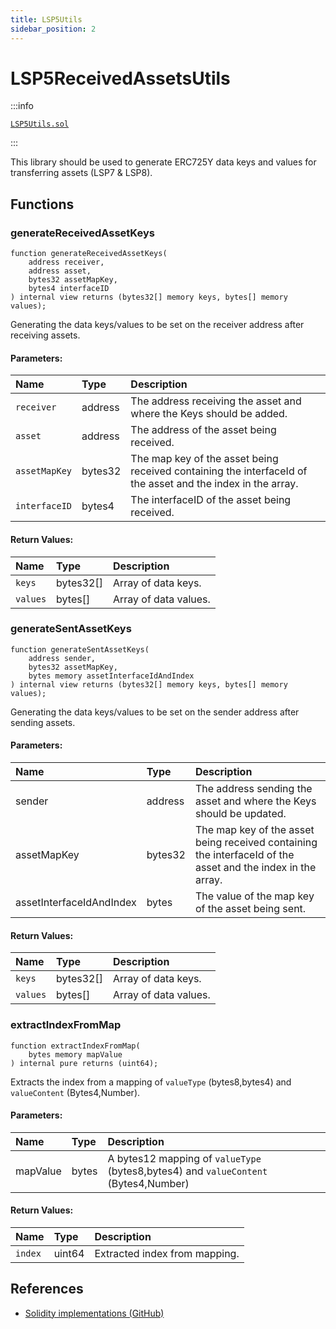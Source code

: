 ```yaml
---
title: LSP5Utils
sidebar_position: 2
---
```


# LSP5ReceivedAssetsUtils

:::info

[`LSP5Utils.sol`](https://github.com/lukso-network/lsp-smart-contracts/blob/develop/contracts/LSP5ReceivedAssets/LSP5Utils.sol)

:::

This library should be used to generate ERC725Y data keys and values for transferring assets (LSP7 & LSP8).

## Functions

### generateReceivedAssetKeys

```solidity
function generateReceivedAssetKeys(
    address receiver,
    address asset,
    bytes32 assetMapKey,
    bytes4 interfaceID
) internal view returns (bytes32[] memory keys, bytes[] memory values);
```

Generating the data keys/values to be set on the receiver address after receiving assets.

#### Parameters:

| Name          | Type    | Description                                                                                                 |
| :------------ | :------ | :---------------------------------------------------------------------------------------------------------- |
| `receiver`    | address | The address receiving the asset and where the Keys should be added.                                         |
| `asset`       | address | The address of the asset being received.                                                                    |
| `assetMapKey` | bytes32 | The map key of the asset being received containing the interfaceId of the asset and the index in the array. |
| `interfaceID` | bytes4  | The interfaceID of the asset being received.                                                                |

#### Return Values:

| Name     | Type      | Description           |
| :------- | :-------- | :-------------------- |
| `keys`   | bytes32[] | Array of data keys.   |
| `values` | bytes[]   | Array of data values. |

### generateSentAssetKeys

```solidity
function generateSentAssetKeys(
    address sender,
    bytes32 assetMapKey,
    bytes memory assetInterfaceIdAndIndex
) internal view returns (bytes32[] memory keys, bytes[] memory values);
```

Generating the data keys/values to be set on the sender address after sending assets.

#### Parameters:

| Name                     | Type    | Description                                                                                                 |
| :----------------------- | :------ | :---------------------------------------------------------------------------------------------------------- |
| sender                   | address | The address sending the asset and where the Keys should be updated.                                         |
| assetMapKey              | bytes32 | The map key of the asset being received containing the interfaceId of the asset and the index in the array. |
| assetInterfaceIdAndIndex | bytes   | The value of the map key of the asset being sent.                                                           |

#### Return Values:

| Name     | Type      | Description           |
| :------- | :-------- | :-------------------- |
| `keys`   | bytes32[] | Array of data keys.   |
| `values` | bytes[]   | Array of data values. |

### extractIndexFromMap

```solidity
function extractIndexFromMap(
    bytes memory mapValue
) internal pure returns (uint64);
```

Extracts the index from a mapping of `valueType` (bytes8,bytes4) and `valueContent` (Bytes4,Number).

#### Parameters:

| Name     | Type  | Description                                                                         |
| :------- | :---- | :---------------------------------------------------------------------------------- |
| mapValue | bytes | A bytes12 mapping of `valueType` (bytes8,bytes4) and `valueContent` (Bytes4,Number) |

#### Return Values:

| Name    | Type   | Description                   |
| :------ | :----- | :---------------------------- |
| `index` | uint64 | Extracted index from mapping. |

## References

- [Solidity implementations (GitHub)](https://github.com/lukso-network/lsp-smart-contracts/tree/develop/contracts)
